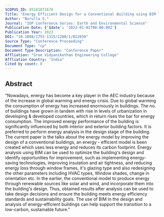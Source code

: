 ```yaml
---
SCOPUS_ID: 85181071670
Title: "Energy Efficient Design for a Conventional Building using BIM Tools"
Author: "Nurulla S."
Journal: "IOP Conference Series: Earth and Environmental Science"
Publication Date: {'$date': '2023-01-01T00:00:00Z'}
Publication Year: 2023
DOI: "10.1088/1755-1315/1280/1/012030"
Source Type: "Conference Proceeding"
Document Type: "cp"
Document Type Description: "Conference Paper"
Affliation: "Sree Vidyanikethan Engineering College"
Affliation Country: "India"
Cited by count: 0
---
```


## Abstract
"Nowadays, energy has become a key player in the AEC industry because of the increase in global warming and energy crisis. Due to global warming the consumption of energy has increased enormously in buildings. The no. of buildings have grown in tandem with rise in levels of urbanization in developing & developed countries, which in return rises the bar for energy consumption. The improved energy performance of the building is significantly influenced by both interior and exterior building factors. It is preferred to perform energy analysis in the design stage of the building. The current paper is the talks about the energy model by improving the design of a conventional buildings, an energy - efficient model is been created which uses less energy and reduces its carbon footprint. Energy analysis using BIM can be used to optimize the building's design and identify opportunities for improvement, such as implementing energy-saving technologies, improving insulation and air tightness, and reducing energy loss through window frames, it's glazing type and also redesigning the other parameters including HVAC types, Window shades, change in orientation etc. In the earlier, the conventional model to produce energy through renewable sources like solar and wind, and incorporate them into the building's design. Thus, obtained results after analysis can be used to take design decisions and ensure the building meets energy efficiency standards and sustainability goals. The use of BIM in the design and analysis of energy-efficient buildings can help support the transition to a low-carbon, sustainable future."
